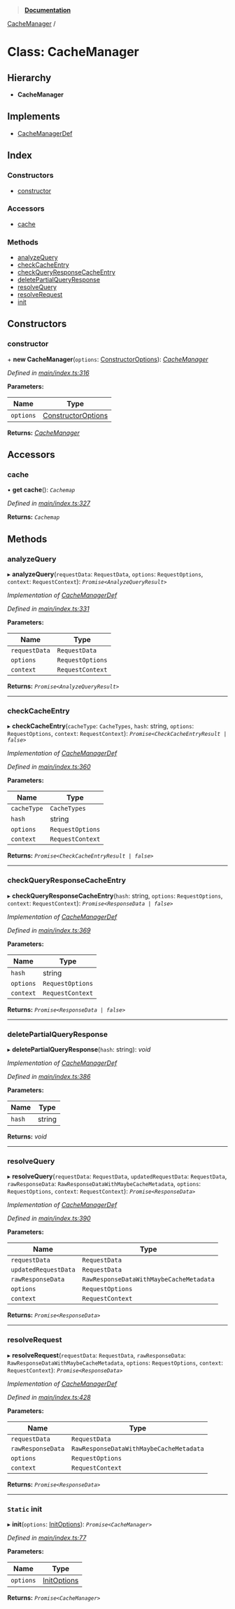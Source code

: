 > **[Documentation](../README.md)**

[CacheManager](cachemanager.md) /

# Class: CacheManager

## Hierarchy

* **CacheManager**

## Implements

* [CacheManagerDef](../interfaces/cachemanagerdef.md)

## Index

### Constructors

* [constructor](cachemanager.md#constructor)

### Accessors

* [cache](cachemanager.md#cache)

### Methods

* [analyzeQuery](cachemanager.md#analyzequery)
* [checkCacheEntry](cachemanager.md#checkcacheentry)
* [checkQueryResponseCacheEntry](cachemanager.md#checkqueryresponsecacheentry)
* [deletePartialQueryResponse](cachemanager.md#deletepartialqueryresponse)
* [resolveQuery](cachemanager.md#resolvequery)
* [resolveRequest](cachemanager.md#resolverequest)
* [init](cachemanager.md#static-init)

## Constructors

###  constructor

\+ **new CacheManager**(`options`: [ConstructorOptions](../interfaces/constructoroptions.md)): *[CacheManager](cachemanager.md)*

*Defined in [main/index.ts:316](https://github.com/badbatch/graphql-box/blob/43ddea2/packages/cache-manager/src/main/index.ts#L316)*

**Parameters:**

Name | Type |
------ | ------ |
`options` | [ConstructorOptions](../interfaces/constructoroptions.md) |

**Returns:** *[CacheManager](cachemanager.md)*

## Accessors

###  cache

• **get cache**(): *`Cachemap`*

*Defined in [main/index.ts:327](https://github.com/badbatch/graphql-box/blob/43ddea2/packages/cache-manager/src/main/index.ts#L327)*

**Returns:** *`Cachemap`*

## Methods

###  analyzeQuery

▸ **analyzeQuery**(`requestData`: `RequestData`, `options`: `RequestOptions`, `context`: `RequestContext`): *`Promise<AnalyzeQueryResult>`*

*Implementation of [CacheManagerDef](../interfaces/cachemanagerdef.md)*

*Defined in [main/index.ts:331](https://github.com/badbatch/graphql-box/blob/43ddea2/packages/cache-manager/src/main/index.ts#L331)*

**Parameters:**

Name | Type |
------ | ------ |
`requestData` | `RequestData` |
`options` | `RequestOptions` |
`context` | `RequestContext` |

**Returns:** *`Promise<AnalyzeQueryResult>`*

___

###  checkCacheEntry

▸ **checkCacheEntry**(`cacheType`: `CacheTypes`, `hash`: string, `options`: `RequestOptions`, `context`: `RequestContext`): *`Promise<CheckCacheEntryResult | false>`*

*Implementation of [CacheManagerDef](../interfaces/cachemanagerdef.md)*

*Defined in [main/index.ts:360](https://github.com/badbatch/graphql-box/blob/43ddea2/packages/cache-manager/src/main/index.ts#L360)*

**Parameters:**

Name | Type |
------ | ------ |
`cacheType` | `CacheTypes` |
`hash` | string |
`options` | `RequestOptions` |
`context` | `RequestContext` |

**Returns:** *`Promise<CheckCacheEntryResult | false>`*

___

###  checkQueryResponseCacheEntry

▸ **checkQueryResponseCacheEntry**(`hash`: string, `options`: `RequestOptions`, `context`: `RequestContext`): *`Promise<ResponseData | false>`*

*Implementation of [CacheManagerDef](../interfaces/cachemanagerdef.md)*

*Defined in [main/index.ts:369](https://github.com/badbatch/graphql-box/blob/43ddea2/packages/cache-manager/src/main/index.ts#L369)*

**Parameters:**

Name | Type |
------ | ------ |
`hash` | string |
`options` | `RequestOptions` |
`context` | `RequestContext` |

**Returns:** *`Promise<ResponseData | false>`*

___

###  deletePartialQueryResponse

▸ **deletePartialQueryResponse**(`hash`: string): *void*

*Implementation of [CacheManagerDef](../interfaces/cachemanagerdef.md)*

*Defined in [main/index.ts:386](https://github.com/badbatch/graphql-box/blob/43ddea2/packages/cache-manager/src/main/index.ts#L386)*

**Parameters:**

Name | Type |
------ | ------ |
`hash` | string |

**Returns:** *void*

___

###  resolveQuery

▸ **resolveQuery**(`requestData`: `RequestData`, `updatedRequestData`: `RequestData`, `rawResponseData`: `RawResponseDataWithMaybeCacheMetadata`, `options`: `RequestOptions`, `context`: `RequestContext`): *`Promise<ResponseData>`*

*Implementation of [CacheManagerDef](../interfaces/cachemanagerdef.md)*

*Defined in [main/index.ts:390](https://github.com/badbatch/graphql-box/blob/43ddea2/packages/cache-manager/src/main/index.ts#L390)*

**Parameters:**

Name | Type |
------ | ------ |
`requestData` | `RequestData` |
`updatedRequestData` | `RequestData` |
`rawResponseData` | `RawResponseDataWithMaybeCacheMetadata` |
`options` | `RequestOptions` |
`context` | `RequestContext` |

**Returns:** *`Promise<ResponseData>`*

___

###  resolveRequest

▸ **resolveRequest**(`requestData`: `RequestData`, `rawResponseData`: `RawResponseDataWithMaybeCacheMetadata`, `options`: `RequestOptions`, `context`: `RequestContext`): *`Promise<ResponseData>`*

*Implementation of [CacheManagerDef](../interfaces/cachemanagerdef.md)*

*Defined in [main/index.ts:428](https://github.com/badbatch/graphql-box/blob/43ddea2/packages/cache-manager/src/main/index.ts#L428)*

**Parameters:**

Name | Type |
------ | ------ |
`requestData` | `RequestData` |
`rawResponseData` | `RawResponseDataWithMaybeCacheMetadata` |
`options` | `RequestOptions` |
`context` | `RequestContext` |

**Returns:** *`Promise<ResponseData>`*

___

### `Static` init

▸ **init**(`options`: [InitOptions](../interfaces/initoptions.md)): *`Promise<CacheManager>`*

*Defined in [main/index.ts:77](https://github.com/badbatch/graphql-box/blob/43ddea2/packages/cache-manager/src/main/index.ts#L77)*

**Parameters:**

Name | Type |
------ | ------ |
`options` | [InitOptions](../interfaces/initoptions.md) |

**Returns:** *`Promise<CacheManager>`*